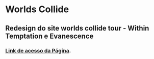 # Worlds Collide
## Redesign do site worlds collide tour - Within Temptation e Evanescence

### [Link de acesso da Página](https://vivianealves.github.io/worlds_collide).
